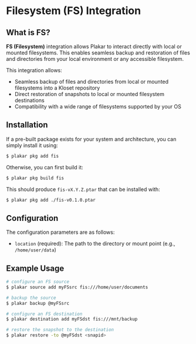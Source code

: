# Filesystem (FS) Integration

## What is FS?

**FS (Filesystem)** integration allows Plakar to interact directly with local or mounted filesystems. This enables seamless backup and restoration of files and directories from your local environment or any accessible filesystem.

This integration allows:

- Seamless backup of files and directories from local or mounted filesystems into a Kloset repository
- Direct restoration of snapshots to local or mounted filesystem destinations
- Compatibility with a wide range of filesystems supported by your OS

## Installation

If a pre-built package exists for your system and architecture,
you can simply install it using:

```sh
$ plakar pkg add fis
```

Otherwise,
you can first build it:

```sh
$ plakar pkg build fis
```

This should produce `fis-vX.Y.Z.ptar` that can be installed with:

```bash
$ plakar pkg add ./fis-v0.1.0.ptar
```

## Configuration

The configuration parameters are as follows:

- `location` (required): The path to the directory or mount point (e.g., `/home/user/data`)

## Example Usage

```bash
# configure an FS source
$ plakar source add myFSsrc fis:///home/user/documents

# backup the source
$ plakar backup @myFSsrc

# configure an FS destination
$ plakar destination add myFSdst fis:///mnt/backup

# restore the snapshot to the destination
$ plakar restore -to @myFSdst <snapid>
```

[plakar]: https://github.com/PlakarKorp/plakar
